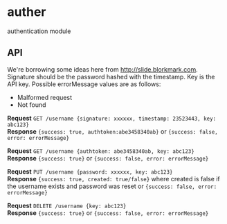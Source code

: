 auther
======

authentication module 

API
---
We're borrowing some ideas here from http://slide.blorkmark.com. Signature should be the password hashed with the timestamp. Key is the API key. Possible errorMessage values are as follows:
- Malformed request
- Not found

**Request** `GET /username {signature: xxxxxx, timestamp: 23523443, key: abc123}`<br>
**Response** `{success: true, authtoken:abe3458340ab}` or `{success: false, error: errorMessage}`

**Request** `GET /username {authtoken: abe3458340ab, key: abc123}`<br>
**Response** `{success: true}` or `{success: false, error: errorMessage}`

**Request** `PUT /username {password: xxxxxx, key: abc123}`<br>
**Response** `{success: true, created: true/false}` where created is false if the username exists and password was reset or `{success: false, error: errorMessage}`

**Request** `DELETE /username {key: abc123}`<br>
**Response** `{success: true}` or `{success: false, error: errorMessage}`
